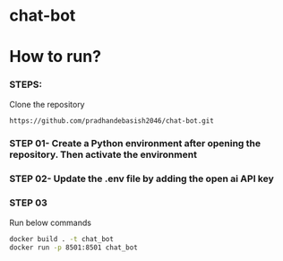 # chat-bot

# How to run?
### STEPS:

Clone the repository

```bash
https://github.com/pradhandebasish2046/chat-bot.git
```
### STEP 01- Create a Python environment after opening the repository. Then activate the environment
### STEP 02- Update the .env file by adding the open ai API key
### STEP 03
Run below commands
```bash
docker build . -t chat_bot
docker run -p 8501:8501 chat_bot
```
